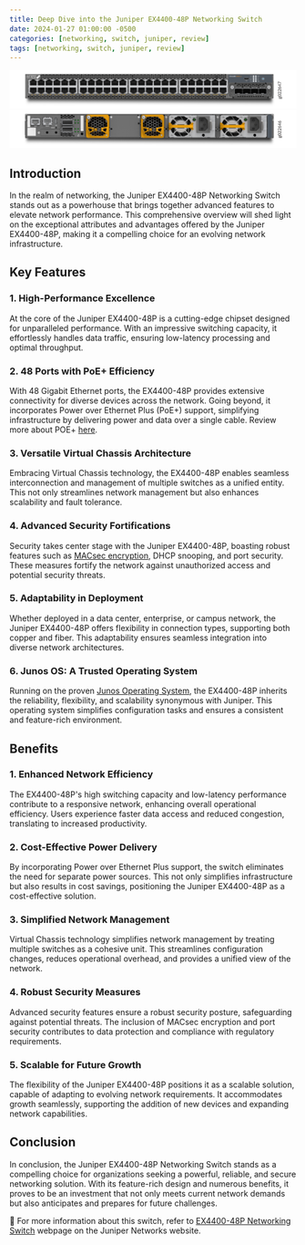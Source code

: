 ```yaml
---
title: Deep Dive into the Juniper EX4400-48P Networking Switch
date: 2024-01-27 01:00:00 -0500
categories: [networking, switch, juniper, review]
tags: [networking, switch, juniper, review]
---
```


![Deep Dive into the Juniper EX4400-48P Networking Switch](/assets/img/posts/2024/juniper_ex4400_switch/juniper_ex4400_switch1.png)
![Deep Dive into the Juniper EX4400-48P Networking Switch](/assets/img/posts/2024/juniper_ex4400_switch/juniper_ex4400_switch2.png)


## Introduction

In the realm of networking, the Juniper EX4400-48P Networking Switch stands out as a powerhouse that brings together advanced features to elevate network performance. This comprehensive overview will shed light on the exceptional attributes and advantages offered by the Juniper EX4400-48P, making it a compelling choice for an evolving network infrastructure.

## Key Features

### 1. **High-Performance Excellence**

At the core of the Juniper EX4400-48P is a cutting-edge chipset designed for unparalleled performance. With an impressive switching capacity, it effortlessly handles data traffic, ensuring low-latency processing and optimal throughput.

### 2. **48 Ports with PoE+ Efficiency**

With 48 Gigabit Ethernet ports, the EX4400-48P provides extensive connectivity for diverse devices across the network. Going beyond, it incorporates Power over Ethernet Plus (PoE+) support, simplifying infrastructure by delivering power and data over a single cable. Review more about POE+ [here](https://www.versitron.com/blogs/post/poe-vs-poe-vs-poe-switches-know-the-real-difference#:~:text=Like%20a%20PoE%20network%20switch,from%2042.5v%20to%2057v.).

### 3. **Versatile Virtual Chassis Architecture**

Embracing Virtual Chassis technology, the EX4400-48P enables seamless interconnection and management of multiple switches as a unified entity. This not only streamlines network management but also enhances scalability and fault tolerance.

### 4. **Advanced Security Fortifications**

Security takes center stage with the Juniper EX4400-48P, boasting robust features such as [MACsec encryption](https://www.juniper.net/documentation/us/en/software/junos/security-services/topics/topic-map/understanding_media_access_control_security_qfx_ex.html), DHCP snooping, and port security. These measures fortify the network against unauthorized access and potential security threats.

### 5. **Adaptability in Deployment**

Whether deployed in a data center, enterprise, or campus network, the Juniper EX4400-48P offers flexibility in connection types, supporting both copper and fiber. This adaptability ensures seamless integration into diverse network architectures.

### 6. **Junos OS: A Trusted Operating System**

Running on the proven [Junos Operating System](https://www.juniper.net/documentation/us/en/software/junos/junos-overview/topics/concept/junos-software-introduction.html), the EX4400-48P inherits the reliability, flexibility, and scalability synonymous with Juniper. This operating system simplifies configuration tasks and ensures a consistent and feature-rich environment.

## Benefits

### 1. **Enhanced Network Efficiency**

The EX4400-48P's high switching capacity and low-latency performance contribute to a responsive network, enhancing overall operational efficiency. Users experience faster data access and reduced congestion, translating to increased productivity.

### 2. **Cost-Effective Power Delivery**

By incorporating Power over Ethernet Plus support, the switch eliminates the need for separate power sources. This not only simplifies infrastructure but also results in cost savings, positioning the Juniper EX4400-48P as a cost-effective solution.

### 3. **Simplified Network Management**

Virtual Chassis technology simplifies network management by treating multiple switches as a cohesive unit. This streamlines configuration changes, reduces operational overhead, and provides a unified view of the network.

### 4. **Robust Security Measures**

Advanced security features ensure a robust security posture, safeguarding against potential threats. The inclusion of MACsec encryption and port security contributes to data protection and compliance with regulatory requirements.

### 5. **Scalable for Future Growth**

The flexibility of the Juniper EX4400-48P positions it as a scalable solution, capable of adapting to evolving network requirements. It accommodates growth seamlessly, supporting the addition of new devices and expanding network capabilities.

## Conclusion

In conclusion, the Juniper EX4400-48P Networking Switch stands as a compelling choice for organizations seeking a powerful, reliable, and secure networking solution. With its feature-rich design and numerous benefits, it proves to be an investment that not only meets current network demands but also anticipates and prepares for future challenges.


📝 For more information about this switch, refer to [EX4400-48P Networking Switch](https://www.juniper.net/us/en/products/switches/ex-series/ex4400-ethernet-switch.html) webpage on the Juniper Networks website.
